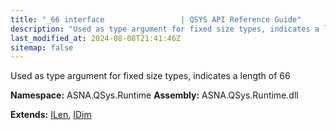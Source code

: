 ```yaml
---
title: "_66 interface                 | QSYS API Reference Guide"
description: "Used as type argument for fixed size types, indicates a length of 66  "
last_modified_at: 2024-08-08T21:41:46Z
sitemap: false
---
```


Used as type argument for fixed size types, indicates a length of 66 

**Namespace:** ASNA.QSys.Runtime
**Assembly:** ASNA.QSys.Runtime.dll

**Extends:** [ILen](/reference/runtime/qsys-runtime/i-len.html), [IDim](/reference/runtime/qsys-runtime/i-dim.html)
<br>
<br>
